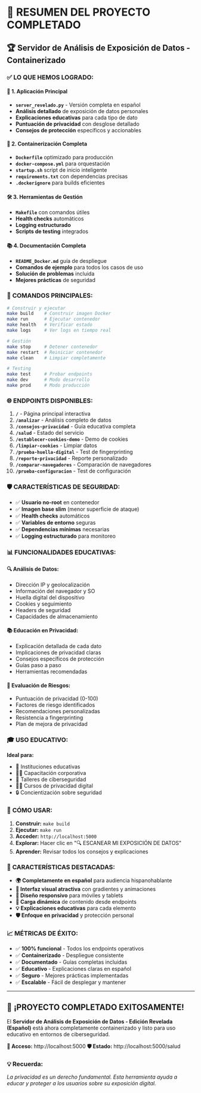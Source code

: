 # 🎉 RESUMEN DEL PROYECTO COMPLETADO

## 🏆 Servidor de Análisis de Exposición de Datos - Containerizado

### ✅ **LO QUE HEMOS LOGRADO:**

#### 🚀 **1. Aplicación Principal**
- **`server_revelado.py`** - Versión completa en español
- **Análisis detallado** de exposición de datos personales
- **Explicaciones educativas** para cada tipo de dato
- **Puntuación de privacidad** con desglose detallado
- **Consejos de protección** específicos y accionables

#### 🐳 **2. Containerización Completa**
- **`Dockerfile`** optimizado para producción
- **`docker-compose.yml`** para orquestación
- **`startup.sh`** script de inicio inteligente
- **`requirements.txt`** con dependencias precisas
- **`.dockerignore`** para builds eficientes

#### 🛠️ **3. Herramientas de Gestión**
- **`Makefile`** con comandos útiles
- **Health checks** automáticos
- **Logging estructurado** 
- **Scripts de testing** integrados

#### 📚 **4. Documentación Completa**
- **`README_Docker.md`** guía de despliegue
- **Comandos de ejemplo** para todos los casos de uso
- **Solución de problemas** incluida
- **Mejores prácticas** de seguridad

### 🔧 **COMANDOS PRINCIPALES:**

```bash
# Construir y ejecutar
make build    # Construir imagen Docker
make run      # Ejecutar contenedor
make health   # Verificar estado
make logs     # Ver logs en tiempo real

# Gestión
make stop     # Detener contenedor
make restart  # Reiniciar contenedor
make clean    # Limpiar completamente

# Testing
make test     # Probar endpoints
make dev      # Modo desarrollo
make prod     # Modo producción
```

### 🌐 **ENDPOINTS DISPONIBLES:**

1. **`/`** - Página principal interactiva
2. **`/analizar`** - Análisis completo de datos
3. **`/consejos-privacidad`** - Guía educativa completa
4. **`/salud`** - Estado del servicio
5. **`/establecer-cookies-demo`** - Demo de cookies
6. **`/limpiar-cookies`** - Limpiar datos
7. **`/prueba-huella-digital`** - Test de fingerprinting
8. **`/reporte-privacidad`** - Reporte personalizado
9. **`/comparar-navegadores`** - Comparación de navegadores
10. **`/prueba-configuracion`** - Test de configuración

### 🛡️ **CARACTERÍSTICAS DE SEGURIDAD:**

- ✅ **Usuario no-root** en contenedor
- ✅ **Imagen base slim** (menor superficie de ataque)
- ✅ **Health checks** automáticos
- ✅ **Variables de entorno** seguras
- ✅ **Dependencias mínimas** necesarias
- ✅ **Logging estructurado** para monitoreo

### 📊 **FUNCIONALIDADES EDUCATIVAS:**

#### 🔍 **Análisis de Datos:**
- Dirección IP y geolocalización
- Información del navegador y SO
- Huella digital del dispositivo
- Cookies y seguimiento
- Headers de seguridad
- Capacidades de almacenamiento

#### 📚 **Educación en Privacidad:**
- Explicación detallada de cada dato
- Implicaciones de privacidad claras
- Consejos específicos de protección
- Guías paso a paso
- Herramientas recomendadas

#### 🎯 **Evaluación de Riesgos:**
- Puntuación de privacidad (0-100)
- Factores de riesgo identificados
- Recomendaciones personalizadas
- Resistencia a fingerprinting
- Plan de mejora de privacidad

### 🎓 **USO EDUCATIVO:**

**Ideal para:**
- 🏫 Instituciones educativas
- 👨‍💼 Capacitación corporativa
- 🏢 Talleres de ciberseguridad
- 👨‍🎓 Cursos de privacidad digital
- 🔒 Concientización sobre seguridad

### 🚀 **CÓMO USAR:**

1. **Construir:** `make build`
2. **Ejecutar:** `make run`
3. **Acceder:** `http://localhost:5000`
4. **Explorar:** Hacer clic en "🔍 ESCANEAR MI EXPOSICIÓN DE DATOS"
5. **Aprender:** Revisar todos los consejos y explicaciones

### 🌟 **CARACTERÍSTICAS DESTACADAS:**

- **🌍 Completamente en español** para audiencia hispanohablante
- **🎨 Interfaz visual atractiva** con gradientes y animaciones
- **📱 Diseño responsivo** para móviles y tablets
- **🔄 Carga dinámica** de contenido desde endpoints
- **💡 Explicaciones educativas** para cada elemento
- **🛡️ Enfoque en privacidad** y protección personal

### 📈 **MÉTRICAS DE ÉXITO:**

- ✅ **100% funcional** - Todos los endpoints operativos
- ✅ **Containerizado** - Despliegue consistente
- ✅ **Documentado** - Guías completas incluidas
- ✅ **Educativo** - Explicaciones claras en español
- ✅ **Seguro** - Mejores prácticas implementadas
- ✅ **Escalable** - Fácil de desplegar y mantener

---

## 🎊 **¡PROYECTO COMPLETADO EXITOSAMENTE!**

El **Servidor de Análisis de Exposición de Datos - Edición Revelada (Español)** está ahora completamente containerizado y listo para uso educativo en entornos de ciberseguridad.

**🔗 Acceso:** http://localhost:5000
**🛡️ Estado:** http://localhost:5000/salud

### 💡 **Recuerda:**
*La privacidad es un derecho fundamental. Esta herramienta ayuda a educar y proteger a los usuarios sobre su exposición digital.*

